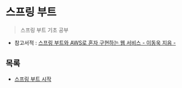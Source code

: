 # 스프링 부트
> 스프링 부트 기초 공부
- 참고서적 : [스프링 부트와 AWS로 혼자 구현하는 웹 서비스 - 이동욱 지음 -](https://book.naver.com/search/search.nhn?query=%EC%9D%B4%EB%8F%99%EC%9A%B1+%EC%8A%A4%ED%94%84%EB%A7%81%EB%B6%80%ED%8A%B8)

## 목록
- [스프링 부트 시작]()